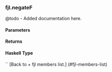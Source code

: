 ### fjl.negateF
@todo - Added documentation here.

#### Parameters

#### Returns
 
#### Haskell Type
``
[Back to  + fjl members list.]
(#fjl-members-list)
